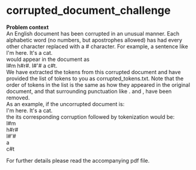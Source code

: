 # corrupted_document_challenge

<b> Problem context</b><br>
An English document has been corrupted in an unusual manner. Each alphabetic word (no numbers, but
apostrophes allowed) has had every other character replaced with a # character. For example, a sentence like
I'm here. It's a cat.<br>
would appear in the document as<br>
I#m h#r#. I#'# a c#t.<br>
We have extracted the tokens from this corrupted document and have provided the list of tokens to you as
corrupted_tokens.txt. Note that the order of tokens in the list is the same as how they appeared in the
original document, and that surrounding punctuation like . and , have been removed.<br>
As an example, if the uncorrupted document is:<br>
I'm here. It's a cat.<br>
the its corresponding corruption followed by tokenization would be:<br>
I#m<br>
h#r#<br>
I#'#<br>
a<br>
c#t<br>

For further details please read the accompanying pdf file. 
